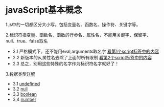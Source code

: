 # javaScript基本概念

1.js中的一切都区分大小写，包括变量名、函数名、操作符、关键字等。

2.标识符指变量、函数名、函数的行参名、属性名，不能用关键字、保留字、null、true、false取名
- 2.1 严格模式下，还不能用eval,arguments取名字 [看第1个script标签中的内容](https://github.com/ZZsimon/Pro-Js-Note/blob/master/chapter03_basicConcepts/grammar_01/grammer.html)
- 2.2 新版本的js,属性名去除了上面的所有限制 [看第2个script标签中的内容](https://github.com/ZZsimon/Pro-Js-Note/blob/master/chapter03_basicConcepts/grammar_01/grammer.html)
- 2.3 总之，别用这些特殊的名字作为标识符名字就好了！

3.[数据类型详解](https://github.com/ZZsimon/Pro-Js-Note/blob/master/chapter03_basicConcepts/dataType_02)
- 3.1 [undefined](https://github.com/ZZsimon/Pro-Js-Note/blob/master/chapter03_basicConcepts/dataType_02/dataType_undefined_01.html)
- 3.2 [null](https://github.com/ZZsimon/Pro-Js-Note/blob/master/chapter03_basicConcepts/dataType_02/dataType_null_02.html)
- 3.3 [boolean](https://github.com/ZZsimon/Pro-Js-Note/blob/master/chapter03_basicConcepts/dataType_02/dataType_boolean_03.html)
- 3,4 [number](https://github.com/ZZsimon/Pro-Js-Note/blob/master/chapter03_basicConcepts/dataType_02/dataType_number_04.html)